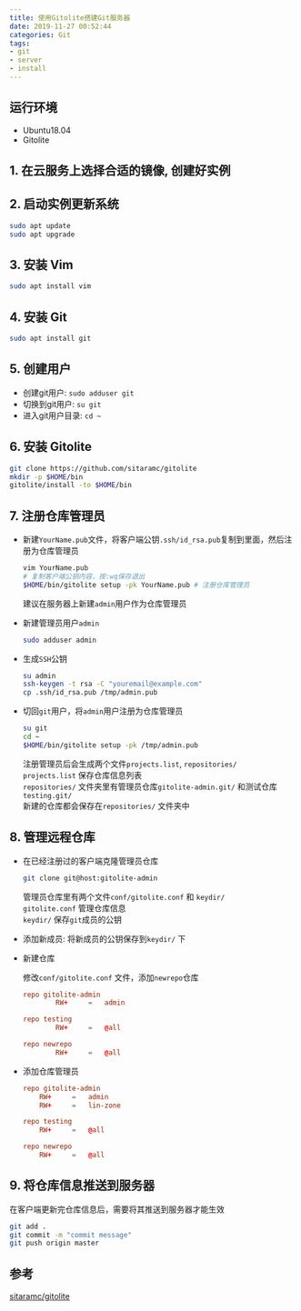 ```yaml
---
title: 使用Gitolite搭建Git服务器
date: 2019-11-27 00:52:44
categories: Git
tags:
- git
- server
- install
---
```

## 运行环境

* Ubuntu18.04
* Gitolite

## 1. 在云服务上选择合适的镜像, 创建好实例

## 2. 启动实例更新系统

```bash
sudo apt update
sudo apt upgrade
```

## 3. 安装 Vim

```bash
sudo apt install vim
```

## 4. 安装 Git

```bash
sudo apt install git
```

## 5. 创建用户

* 创建git用户: `sudo adduser git`
* 切换到git用户: `su git`
* 进入git用户目录: `cd ~`

## 6. 安装 Gitolite

```bash
git clone https://github.com/sitaramc/gitolite
mkdir -p $HOME/bin
gitolite/install -to $HOME/bin
```

## 7. 注册仓库管理员

* 新建`YourName.pub`文件，将客户端公钥`.ssh/id_rsa.pub`复制到里面，然后注册为仓库管理员

    ```bash
    vim YourName.pub
    # 复制客户端公钥内容，按:wq保存退出
    $HOME/bin/gitolite setup -pk YourName.pub # 注册仓库管理员
    ```

    建议在服务器上新建`admin`用户作为仓库管理员

* 新建管理员用户`admin`

   ```bash
   sudo adduser admin
   ```

* 生成`SSH`公钥

   ```bash
   su admin
   ssh-keygen -t rsa -C "youremail@example.com"
   cp .ssh/id_rsa.pub /tmp/admin.pub
   ```

* 切回`git`用户，将`admin`用户注册为仓库管理员

    ```bash
    su git
    cd ~
    $HOME/bin/gitolite setup -pk /tmp/admin.pub
    ```

    注册管理员后会生成两个文件`projects.list`, `repositories/`  
    `projects.list` 保存仓库信息列表  
    `repositories/` 文件夹里有管理员仓库`gitolite-admin.git/` 和测试仓库`testing.git/`  
    新建的仓库都会保存在`repositories/` 文件夹中  

## 8. 管理远程仓库

* 在已经注册过的客户端克隆管理员仓库

    ```bash
    git clone git@host:gitolite-admin
    ```

    管理员仓库里有两个文件`conf/gitolite.conf` 和 `keydir/`  
    `gitolite.conf` 管理仓库信息  
    `keydir/` 保存`git`成员的公钥  

* 添加新成员: 将新成员的公钥保存到`keydir/` 下

* 新建仓库

    修改`conf/gitolite.conf` 文件，添加`newrepo`仓库

    ```conf
    repo gitolite-admin
            RW+     =   admin

    repo testing
            RW+     =   @all

    repo newrepo
            RW+     =   @all
    ```

* 添加仓库管理员

    ```conf
    repo gitolite-admin
        RW+     =   admin
        RW+     =   lin-zone

    repo testing
        RW+     =   @all

    repo newrepo
        RW+     =   @all
    ```

## 9. 将仓库信息推送到服务器

在客户端更新完仓库信息后，需要将其推送到服务器才能生效

```bash
git add .
git commit -m "commit message"
git push origin master
```

## 参考

[sitaramc/gitolite](https://github.com/sitaramc/gitolite)
